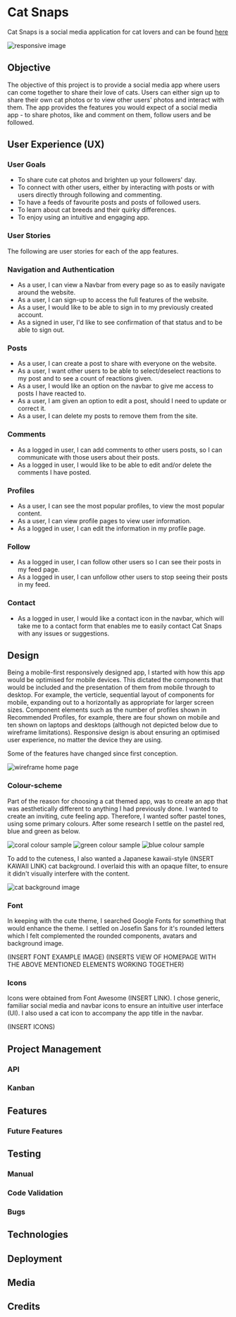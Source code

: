 # Cat Snaps

Cat Snaps is a social media application for cat lovers and can be found [here](https://cat-snaps-25d053ae1bdb.herokuapp.com)

![responsive image](src/assets/readme_images/responsive_image.png)

## Objective

The objective of this project is to provide a social media app where users can come together to share their love of cats.  Users can either sign up to share their own cat photos or to view other users' photos and interact with them.  The app provides the features you would expect of a social media app - to share photos, like and comment on them, follow users and be followed.


## User Experience (UX)

### User Goals

- To share cute cat photos and brighten up your followers' day.
- To connect with other users, either by interacting with posts or with users directly through following and commenting.
- To have a feeds of favourite posts and posts of followed users.
- To learn about cat breeds and their quirky differences.
- To enjoy using an intuitive and engaging app.


### User Stories

The following are user stories for each of the app features.

### Navigation and Authentication

- As a user, I can view a Navbar from every page so as to easily navigate around the website.
- As a user, I can sign-up to access the full features of the website.
- As a user, I would like to be able to sign in to my previously created account.
- As a signed in user, I'd like to see confirmation of that status and to be able to sign out.

### Posts

- As a user, I can create a post to share with everyone on the website.
- As a user, I want other users to be able to select/deselect reactions to my post and to see a count of reactions given.
- As a user, I would like an option on the navbar to give me access to posts I have reacted to.
- As a user, I am given an option to edit a post, should I need to update or correct it.
- As a user, I can delete my posts to remove them from the site.

### Comments

- As a logged in user, I can add comments to other users posts, so I can communicate with those users about their posts.
- As a logged in user, I would like to be able to edit and/or delete the comments I have posted.

### Profiles

- As a user, I can see the most popular profiles, to view the most popular content.
- As a user, I can view profile pages to view user information.
- As a logged in user, I can edit the information in my profile page.

### Follow

- As a logged in user, I can follow other users so I can see their posts in my feed page.
- As a logged in user, I can unfollow other users to stop seeing their posts in my feed.

### Contact

- As a logged in user, I would like a contact icon in the navbar, which will take me to a contact form that enables me to easily contact Cat Snaps with any issues or suggestions.


## Design

Being a mobile-first responsively designed app, I started with how this app would be optimised for mobile devices.  This dictated the components that would be included and the presentation of them from mobile through to desktop.  For example, the verticle, sequential layout of components for mobile, expanding out to a horizontally as appropriate for larger screen sizes.  Component elements such as the number of profiles shown in Recommended Profiles, for example, there are four shown on mobile and ten shown on laptops and desktops (although not depicted below due to wireframe limitations).  Responsive design is about ensuring an optimised user experience, no matter the device they are using.

Some of the features have changed since first conception.

![wireframe home page](src/assets/readme_images/wireframe_home_page.png)

### Colour-scheme

Part of the reason for choosing a cat themed app, was to create an app that was aesthetically different to anything I had previously done.  I wanted to create an inviting, cute feeling app.  Therefore, I wanted softer pastel tones, using some primary colours. After some research I settle on the pastel red, blue and green as below.

![coral colour sample](src/assets/readme_images/coral.png) ![green colour sample](src/assets/readme_images/green.png) ![blue colour sample](src/assets/readme_images/blue.png)

To add to the cuteness, I also wanted a Japanese kawaii-style (INSERT KAWAII LINK) cat background.  I overlaid this with an opaque filter, to ensure it didn't visually interfere with the content.

![cat background image](src/assets/wallpaper1.webp)

### Font

In keeping with the cute theme, I searched Google Fonts for something that would enhance the theme.  I settled on Josefin Sans for it's rounded letters which I felt complemented the rounded components, avatars and background image.

(INSERT FONT EXAMPLE IMAGE)
(INSERTS VIEW OF HOMEPAGE WITH THE ABOVE MENTIONED ELEMENTS WORKING TOGETHER)

### Icons

Icons were obtained from Font Awesome (INSERT LINK).  I chose generic, familiar social media and navbar icons to ensure an intuitive user interface (UI).  I also used a cat icon to accompany the app title in the navbar.

(INSERT ICONS)

## Project Management

### API

### Kanban

## Features

### Future Features

## Testing

### Manual

### Code Validation

### Bugs

## Technologies

## Deployment

## Media

## Credits



